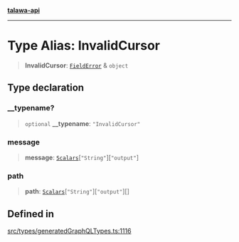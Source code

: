 [**talawa-api**](../../../README.md)

***

# Type Alias: InvalidCursor

> **InvalidCursor**: [`FieldError`](FieldError.md) & `object`

## Type declaration

### \_\_typename?

> `optional` **\_\_typename**: `"InvalidCursor"`

### message

> **message**: [`Scalars`](Scalars.md)\[`"String"`\]\[`"output"`\]

### path

> **path**: [`Scalars`](Scalars.md)\[`"String"`\]\[`"output"`\][]

## Defined in

[src/types/generatedGraphQLTypes.ts:1116](https://github.com/Suyash878/talawa-api/blob/b5a9d8b4a1ea678a3d6f5b710b3721f91a3052fc/src/types/generatedGraphQLTypes.ts#L1116)
